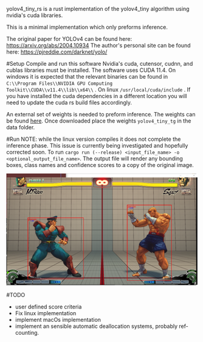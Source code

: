 
yolov4_tiny_rs is a rust implementation of the yolov4_tiny algorithm using nvidia's cuda libraries. 

This is a minimal implementation which only preforms inference. 


The original paper for YOLOv4 can be found here: https://arxiv.org/abs/2004.10934
The author's personal site can be found here: https://pjreddie.com/darknet/yolo/

#Setup
Compile and run this software Nvidia's cuda, cutensor, cudnn, and cublas libraries must be installed.
The software uses CUDA 11.4.
On windows it is expected that the relevant binaries can be found in `C:\\Program Files\\NVIDIA GPU Computing Toolkit\\CUDA\\v11.4\\lib\\x64\\` . 
On linux `/usr/local/cuda/include` .
If you have installed the cuda dependencies in a different location you will need to update the cuda rs build files accordingly.

An external set of weights is needed to preform inference. 
The weights can be found [here](https://1drv.ms:443/u/s!BGiQd8FswuzLsDKbg_p66EcXf1LZ?e=IvV84ojpWUGq-sUIK0jDnw&at=9).
Once downloaded place the weights `yolov4_tiny_tg` in the data folder.


#Run
NOTE: while the linux version compiles it does not complete the inference phase. This issue is currently being investigated and hopefully corrected soon.
To run `cargo run (--release) <input_file_name> -o <optional_output_file_name>`.
The output file will render any bounding boxes, class names and confidence scores to a copy of the original image.

![Inference Image](out.png)


#TODO
- user defined score criteria
- Fix linux implementation
- implement macOs implementation
- implement an sensible automatic deallocation systems, probably ref-counting.


